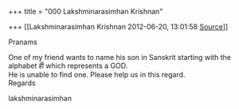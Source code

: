+++
title = "000 Lakshminarasimhan Krishnan"

+++
[[Lakshminarasimhan Krishnan	2012-06-20, 13:01:58 [Source](https://groups.google.com/g/samskrita/c/3dWuEGV0CPY)]]



Pranams  
  
One of my friend wants to name his son in Sanskrit starting with the alphabet ही which represents a GOD.  
He is unable to find one. Please help us in this regard.  
Regards  
  
lakshminarasimhan  

